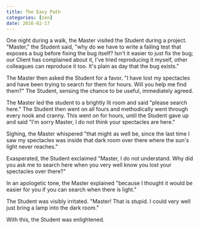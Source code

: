 ```yaml
---
title: The Easy Path
categories: [zen]
date: 2016-02-17
---
```

One night during a walk, the Master visited the Student during a project. "Master," the Student said, "why do we have to write a failing test that exposes a bug before fixing the bug itself? Isn't it easier to just fix the bug; our Client has complained about it, I've tried reproducing it myself, other colleagues can reproduce it too. It's plain as day that the bug exists."

The Master then asked the Student for a favor. "I have lost my spectacles and have been trying to search for them for hours. Will you help me find them?" The Student, sensing the chance to be useful, immediately agreed.

The Master led the student to a brightly lit room and said "please search here." The Student then went on all fours and methodically went through every nook and cranny. This went on for hours, until the Student gave up and said "I'm sorry Master, I do not think your spectacles are here."

Sighing, the Master whispered "that might as well be, since the last time I saw my spectacles was inside that dark room over there where the sun's light never reaches."

Exasperated, the Student exclaimed "Master, I do not understand. Why did you ask me to search here when you very well know you lost your spectacles over there?"

In an apologetic tone, the Master explained "because I thought it would be easier for you if you can search when there is light."

The Student was visibly irritated. "Master! That is stupid. I could very well just bring a lamp into the dark room."

With this, the Student was enlightened.